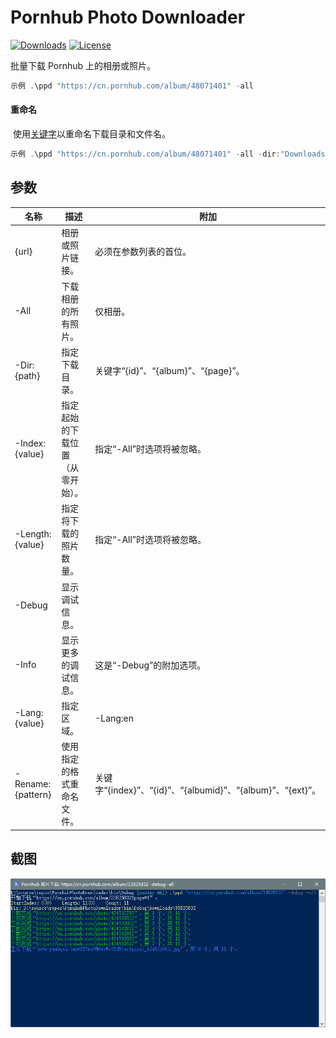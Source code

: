# Pornhub Photo Downloader

<p>
    <a href="https://github.com/nicengi/PornhubPhotoDownloader/releases"><img alt="Downloads" src="https://img.shields.io/github/downloads/nicengi/PornhubPhotoDownloader/total?style=flat-square" /></a>
    <a href="https://github.com/nicengi/PornhubPhotoDownloader/blob/master/LICENSE"><img alt="License" src="https://img.shields.io/github/license/nicengi/PornhubPhotoDownloader?color=39c5bb&style=flat-square" /></a>
</p>

批量下载 Pornhub 上的相册或照片。

```powershell
示例 .\ppd "https://cn.pornhub.com/album/48071401" -all
```

#### 重命名

​	使用[关键字](#参数)以重命名下载目录和文件名。	

```powershell
示例 .\ppd "https://cn.pornhub.com/album/48071401" -all -dir:"Downloads\{album}"
```

## 参数

| 名称              | 描述                             | 附加                                                       |
| ----------------- | -------------------------------- | ---------------------------------------------------------- |
| {url}             | 相册或照片链接。                 | 必须在参数列表的首位。                                     |
| -All              | 下载相册的所有照片。             | 仅相册。                                                   |
| -Dir:{path}       | 指定下载目录。                   | 关键字“{id}”、“{album}”、“{page}”。                        |
| -Index:{value}    | 指定起始的下载位置（从零开始）。 | 指定“-All”时选项将被忽略。                                 |
| -Length:{value}   | 指定将下载的照片数量。           | 指定“-All”时选项将被忽略。                                 |
| -Debug            | 显示调试信息。                   |                                                            |
| -Info             | 显示更多的调试信息。             | 这是“-Debug”的附加选项。                                   |
| -Lang:{value}     | 指定区域。                       | -Lang:en                                                   |
| -Rename:{pattern} | 使用指定的格式重命名文件。       | 关键字“{index}”、“{id}”、“{albumid}”、“{album}”、“{ext}”。 |

## 截图

![00](docs/Images/00.png)